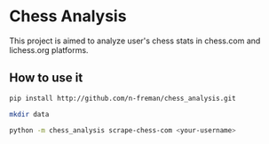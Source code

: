 # Chess Analysis

This project is aimed to analyze user's chess stats in chess.com and lichess.org
platforms.

## How to use it

```bash
pip install http://github.com/n-freman/chess_analysis.git

mkdir data

python -m chess_analysis scrape-chess-com <your-username>
```

